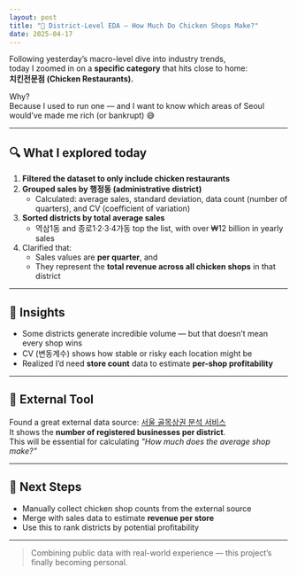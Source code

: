 ```yaml
---
layout: post
title: "🍗 District-Level EDA – How Much Do Chicken Shops Make?"
date: 2025-04-17
---
```


Following yesterday’s macro-level dive into industry trends,  
today I zoomed in on a **specific category** that hits close to home:  
**치킨전문점 (Chicken Restaurants).**

Why?  
Because I used to run one — and I want to know which areas of Seoul would’ve made me rich (or bankrupt) 😅

---

## 🔍 What I explored today

1. **Filtered the dataset to only include chicken restaurants**  
2. **Grouped sales by 행정동 (administrative district)**  
   - Calculated: average sales, standard deviation, data count (number of quarters), and CV (coefficient of variation)  
3. **Sorted districts by total average sales**  
   - 역삼1동 and 종로1·2·3·4가동 top the list, with over ₩12 billion in yearly sales  
4. Clarified that:
   - Sales values are **per quarter**, and  
   - They represent the **total revenue across all chicken shops** in that district

---

## 🧠 Insights

- Some districts generate incredible volume — but that doesn’t mean every shop wins  
- CV (변동계수) shows how stable or risky each location might be  
- Realized I’d need **store count** data to estimate **per-shop profitability**

---

## 🔗 External Tool

Found a great external data source: [서울 골목상권 분석 서비스](https://golmok.seoul.go.kr/stateArea.do)  
It shows the **number of registered businesses per district**.  
This will be essential for calculating *"How much does the average shop make?"*

---

## 🧩 Next Steps

- Manually collect chicken shop counts from the external source  
- Merge with sales data to estimate **revenue per store**
- Use this to rank districts by potential profitability

---

> Combining public data with real-world experience — this project’s finally becoming personal.
